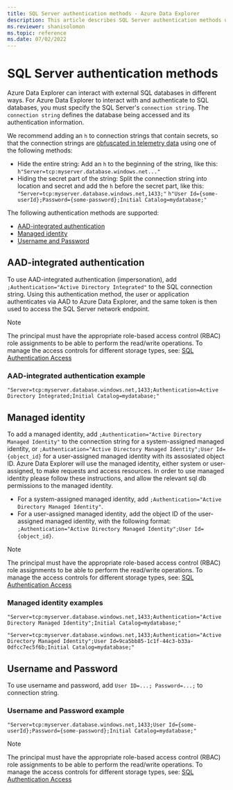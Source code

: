 ```yaml
---
title: SQL Server authentication methods - Azure Data Explorer
description: This article describes SQL Server authentication methods used in SQL Server connection strings in Azure Data Explorer.
ms.reviewer: shanisolomon
ms.topic: reference
ms.date: 07/02/2022
---
```

# SQL Server authentication methods

Azure Data Explorer can interact with external SQL databases in different ways. For Azure Data Explorer to interact with and authenticate to SQL databases, you must specify the SQL Server's `connection string`. The `connection string` defines the database being accessed and its authentication information.

We recommend adding an `h` to connection strings that contain secrets, so that the connection strings are [obfuscated in telemetry data](../../query/scalar-data-types/string.md#obfuscated-string-literals) using one of the following methods:

* Hide the entire string: Add an `h` to the beginning of the string, like this: `h"Server=tcp:myserver.database.windows.net..."`
* Hiding the secret part of the string: Split the connection string into location and secret and add the `h` before the secret part, like this: `"Server=tcp:myserver.database.windows.net,1433;"` `h"User Id={some-userId};Password={some-password};Initial Catalog=mydatabase;"`

The following authentication methods are supported:

* [AAD-integrated authentication](#AAD-integrated-authentication)
* [Managed identity](#managed-identity)
* [Username and Password](#username-and-password)

## AAD-integrated authentication

To use AAD-integrated authentication (impersonation), add `;Authentication="Active Directory Integrated"` to the SQL connection string. Using this authentication method, the user or application authenticates via AAD to Azure Data Explorer, and the same token is then used to access the SQL Server network endpoint.

> [!NOTE]
> The principal must have the appropriate role-based access control (RBAC) role assignments to be able to perform the read/write operations. To manage the access controls for different storage types, see: [SQL Authentication Access](/sql/relational-databases/security/authentication-access/getting-started-with-database-engine-permissions?view=sql-server-ver16)

### AAD-integrated authentication example

`"Server=tcp:myserver.database.windows.net,1433;Authentication=Active Directory Integrated;Initial Catalog=mydatabase;"`

## Managed identity

To add a managed identity, add `;Authentication="Active Directory Managed Identity"` to the connection string for a system-assigned managed identity, or `;Authentication="Active Directory Managed Identity";User Id={object_id}` for a user-assigned managed identity with its assosiated object ID. Azure Data Explorer will use the managed identity, either system or user-assigned, to make requests and access resources.
In order to use managed identity please follow these instructions, and allow the relevant sql db permissions to the managed identity.

* For a system-assigned managed identity, add `;Authentication="Active Directory Managed Identity"`.
* For a user-assigned managed identity, add the object ID of the user-assigned managed identity, with the following format: `;Authentication="Active Directory Managed Identity";User Id={object_id}`.

> [!NOTE]
> The principal must have the appropriate role-based access control (RBAC) role assignments to be able to perform the read/write operations. To manage the access controls for different storage types, see: [SQL Authentication Access](/sql/relational-databases/security/authentication-access/getting-started-with-database-engine-permissions?view=sql-server-ver16)

### Managed identity examples

`"Server=tcp:myserver.database.windows.net,1433;Authentication="Active Directory Managed Identity";Initial Catalog=mydatabase;"`

`"Server=tcp:myserver.database.windows.net,1433;Authentication="Active Directory Managed Identity";User Id=9ca5bb85-1c1f-44c3-b33a-0dfcc7ec5f6b;Initial Catalog=mydatabase;"`

## Username and Password

To use username and password, add `User ID=...; Password=...;` to connection string.

### Username and Password example

`"Server=tcp:myserver.database.windows.net,1433;User Id={some-userId};Password={some-password};Initial Catalog=mydatabase;"`

> [!NOTE]
> The principal must have the appropriate role-based access control (RBAC) role assignments to be able to perform the read/write operations. To manage the access controls for different storage types, see: [SQL Authentication Access](/sql/relational-databases/security/authentication-access/getting-started-with-database-engine-permissions?view=sql-server-ver16)
